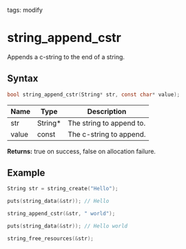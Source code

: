 tags: modify

# string_append_cstr

Appends a c-string to the end of a string.

## Syntax

```c
bool string_append_cstr(String* str, const char* value);
```

| Name | Type | Description |
| --- | --- | --- |
| str | String* | The string to append to. |
| value | const | The c-string to append. |

**Returns:** true on success, false on allocation failure.

## Example

```c
String str = string_create("Hello");

puts(string_data(&str)); // Hello

string_append_cstr(&str, " world");

puts(string_data(&str)); // Hello world

string_free_resources(&str);
```